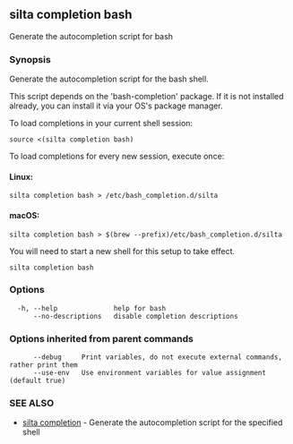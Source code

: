 ## silta completion bash

Generate the autocompletion script for bash

### Synopsis

Generate the autocompletion script for the bash shell.

This script depends on the 'bash-completion' package.
If it is not installed already, you can install it via your OS's package manager.

To load completions in your current shell session:

	source <(silta completion bash)

To load completions for every new session, execute once:

#### Linux:

	silta completion bash > /etc/bash_completion.d/silta

#### macOS:

	silta completion bash > $(brew --prefix)/etc/bash_completion.d/silta

You will need to start a new shell for this setup to take effect.


```
silta completion bash
```

### Options

```
  -h, --help              help for bash
      --no-descriptions   disable completion descriptions
```

### Options inherited from parent commands

```
      --debug     Print variables, do not execute external commands, rather print them
      --use-env   Use environment variables for value assignment (default true)
```

### SEE ALSO

* [silta completion](silta_completion.md)	 - Generate the autocompletion script for the specified shell

